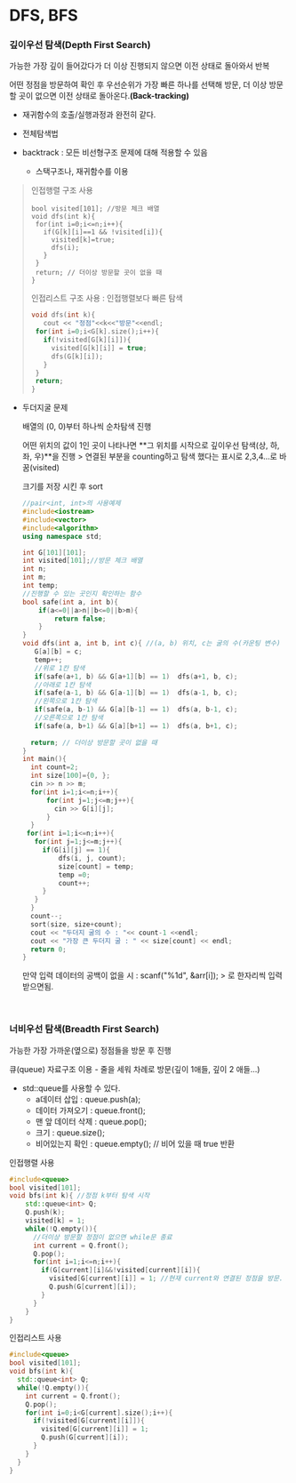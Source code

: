 # DFS, BFS

### 깊이우선 탐색(Depth First Search)

가능한 가장 깊이 들어갔다가 더 이상 진행되지 않으면 이전 상태로 돌아와서 반복

어떤 정점을 방문하여 확인 후 우선순위가 가장 빠른 하나를 선택해 방문, 더 이상 방문할 곳이 없으면 이전 상태로 돌아온다.**(Back-tracking)**

- 재귀함수의 호출/실행과정과 완전히 같다.
- 전체탐색법


- backtrack : 모든 비선형구조 문제에 대해 적용할 수 있음
  - 스택구조나, 재귀함수를 이용

>인접행렬 구조 사용
>
>```
>bool visited[101];	//방문 체크 배열
>void dfs(int k){
>  for(int i=0;i<=n;i++){
>    if(G[k][i]==1 && !visited[i]){
>      visited[k]=true;
>      dfs(i);
>    }
>  }
>  return; // 더이상 방문할 곳이 없을 때
>}
>```
>
>인접리스트 구조 사용 : 인접행렬보다 빠른 탐색
>
>```c++
>void dfs(int k){
>    cout << "정점"<<k<<"방문"<<endl;
>  for(int i=0;i<G[k].size();i++){
>    if(!visited[G[k][i]]){
>      visited[G[k][i]] = true;
>      dfs(G[k][i]);
>    }
>  }
>  return;
>}
>```

- 두더지굴 문제

  배열의 (0, 0)부터 하나씩 순차탐색 진행

  어떤 위치의 값이 1인 곳이 나타나면 **그 위치를 시작으로 깊이우선 탐색(상, 하, 좌, 우)**을 진행 > 연결된 부분을 counting하고 탐색 했다는 표시로 2,3,4...로 바꿈(visited)

  크기를 저장 시킨 후 sort

  ```c++
  //pair<int, int>의 사용예제
  #include<iostream>
  #include<vector>
  #include<algorithm>
  using namespace std;

  int G[101][101];
  int visited[101];//방문 체크 배열
  int n;
  int m;
  int temp;
  //진행할 수 있는 곳인지 확인하는 함수
  bool safe(int a, int b){
      if(a<=0||a>n||b<=0||b>m){
          return false;
      }
  }
  void dfs(int a, int b, int c){ //(a, b) 위치, c는 굴의 수(카운팅 변수)
     G[a][b] = c;
     temp++;
     //위로 1칸 탐색
     if(safe(a+1, b) && G[a+1][b] == 1)  dfs(a+1, b, c);
     //아래로 1칸 탐색
     if(safe(a-1, b) && G[a-1][b] == 1)  dfs(a-1, b, c);
     //왼쪽으로 1칸 탐색
     if(safe(a, b-1) && G[a][b-1] == 1)  dfs(a, b-1, c);
     //오른쪽으로 1칸 탐색
     if(safe(a, b+1) && G[a][b+1] == 1)  dfs(a, b+1, c);
     
    return; // 더이상 방문할 곳이 없을 때
  }
  int main(){
    int count=2;
    int size[100]={0, };
    cin >> n >> m;
    for(int i=1;i<=n;i++){
        for(int j=1;j<=m;j++){
          cin >> G[i][j];
        }
    }
   for(int i=1;i<=n;i++){
     for(int j=1;j<=m;j++){
       if(G[i][j] == 1){
           dfs(i, j, count);
           size[count] = temp;
           temp =0;
           count++;
       }
     }
    }
    count--;
    sort(size, size+count);
    cout << "두더지 굴의 수 : "<< count-1 <<endl;
    cout << "가장 큰 두더지 굴 : " << size[count] << endl;
    return 0;
  }
  ```

  만약 입력 데이터의 공백이 없을 시 : scanf("%1d", &arr[i]); > 로 한자리씩 입력받으면됨.

  ​

### 너비우선 탐색(Breadth First Search)

가능한 가장 가까운(옆으로) 정점들을 방문 후 진행

큐(queue) 자료구조 이용 - 줄을 세워 차례로 방문(깊이 1애들, 깊이 2 애들...)

- std::queue를 사용할 수 있다.
  - a데이터 삽입 : queue.push(a);
  - 데이터 가져오기 : queue.front();
  - 맨 앞 데이터 삭제 : queue.pop();
  - 크기 : queue.size();
  - 비어있는지 확인 : queue.empty(); // 비어 있을 때 true 반환

인접행렬 사용

```c++
#include<queue>
bool visited[101];
void bfs(int k){ //정점 k부터 탐색 시작
	std::queue<int> Q;
	Q.push(k);
	visited[k] = 1;
	while(!Q.empty()){
      //더이상 방문할 정점이 없으면 while문 종료
      int current = Q.front(); 
      Q.pop();
      for(int i=1;i<=n;i++){
        if(G[current][i]&&!visited[current][i]){ 
          visited[G[current][i]] = 1; //현재 current와 연결된 정점을 방문.
          Q.push(G[current][i]);
        }
      }
	}
}
```

인접리스트 사용

```c++
#include<queue>
bool visited[101];
void bfs(int k){
  std::queue<int> Q;
  while(!Q.empty()){
    int current = Q.front();
    Q.pop();
    for(int i=0;i<G[current].size();i++){
      if(!visited[G[current][i]]){
        visited[G[current][i]] = 1;
        Q.push(G[current][i]);
      }
    } 
  }
}
```

